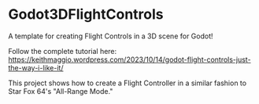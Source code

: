 # Godot3DFlightControls
A template for creating Flight Controls in a 3D scene for Godot!

Follow the complete tutorial here: https://keithmaggio.wordpress.com/2023/10/14/godot-flight-controls-just-the-way-i-like-it/

This project shows how to create a Flight Controller in a similar fashion to Star Fox 64's "All-Range Mode."
